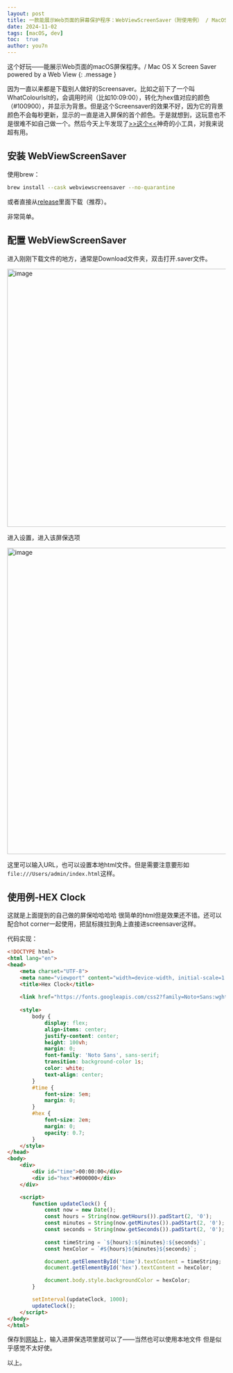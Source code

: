 ```yaml
---
layout: post
title: 一款能展示Web页面的屏幕保护程序：WebViewScreenSaver（附使用例） / MacOSX Screen Saver powered by Web Pages - WebViewScreenSaver
date: 2024-11-02
tags: [macOS, dev]
toc:  true
author: you7n
---
```

这个好玩——能展示Web页面的macOS屏保程序。/ Mac OS X Screen Saver powered by a Web View
{: .message }

因为一直以来都是下载别人做好的Screensaver。比如之前下了一个叫WhatColourIsIt的，会调用时间（比如10:09:00），转化为hex值对应的颜色（#100900），并显示为背景。但是这个Screensaver的效果不好，因为它的背景颜色不会每秒更新，显示的一直是进入屏保的首个颜色。于是就想到，这玩意也不是很难不如自己做一个。然后今天上午发现了[>>这个<<](https://github.com/liquidx/webviewscreensaver?tab=readme-ov-file)神奇的小工具，对我来说超有用。

## 安装 WebViewScreenSaver

使用brew：
```bash
brew install --cask webviewscreensaver --no-quarantine
```
或者直接从[release](https://github.com/liquidx/webviewscreensaver/releases)里面下载（推荐）。

非常简单。

## 配置 WebViewScreenSaver

进入刚刚下载文件的地方，通常是Download文件夹，双击打开.saver文件。

<img width="594" alt="image" src="https://github.com/user-attachments/assets/5f0368d3-2700-4180-8710-967d57add6bc">

进入设置，进入该屏保选项

<img width="705" alt="image" src="https://github.com/user-attachments/assets/1331b8e2-3f5e-4441-92bd-28b0203e0cca">

这里可以输入URL，也可以设置本地html文件。但是需要注意要形如`file:///Users/admin/index.html`这样。

## 使用例-HEX Clock

这就是上面提到的自己做的屏保哈哈哈哈 很简单的html但是效果还不错。还可以配合hot corner一起使用，把鼠标拨拉到角上直接进screensaver这样。

代码实现：
```html
<!DOCTYPE html>
<html lang="en">
<head>
    <meta charset="UTF-8">
    <meta name="viewport" content="width=device-width, initial-scale=1.0">
    <title>Hex Clock</title>
    
    <link href="https://fonts.googleapis.com/css2?family=Noto+Sans:wght@400;700&display=swap" rel="stylesheet">
    
    <style>
        body {
            display: flex;
            align-items: center;
            justify-content: center;
            height: 100vh;
            margin: 0;
            font-family: 'Noto Sans', sans-serif;
            transition: background-color 1s;
            color: white;
            text-align: center;
        }
        #time {
            font-size: 5em;
            margin: 0;
        }
        #hex {
            font-size: 2em;
            margin: 0;
            opacity: 0.7;
        }
    </style>
</head>
<body>
    <div>
        <div id="time">00:00:00</div>
        <div id="hex">#000000</div>
    </div>

    <script>
        function updateClock() {
            const now = new Date();
            const hours = String(now.getHours()).padStart(2, '0');
            const minutes = String(now.getMinutes()).padStart(2, '0');
            const seconds = String(now.getSeconds()).padStart(2, '0');
            
            const timeString = `${hours}:${minutes}:${seconds}`;
            const hexColor = `#${hours}${minutes}${seconds}`;

            document.getElementById('time').textContent = timeString;
            document.getElementById('hex').textContent = hexColor;

            document.body.style.backgroundColor = hexColor;
        }

        setInterval(updateClock, 1000);
        updateClock();
    </script>
</body>
</html>
```
保存到[网站](http://you7n.com/hex-clock/)上，输入进屏保选项里就可以了——当然也可以使用本地文件 但是似乎感觉不太好使。

以上。
